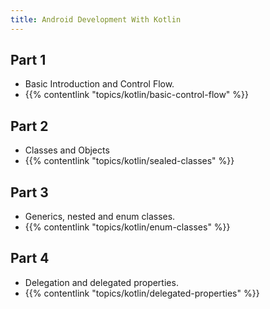 ```yaml
---
title: Android Development With Kotlin
---
```


## Part 1
- Basic Introduction and Control Flow.
- {{% contentlink "topics/kotlin/basic-control-flow" %}}

## Part 2
- Classes and Objects
- {{% contentlink "topics/kotlin/sealed-classes" %}}

## Part 3 
- Generics, nested and enum classes.
- {{% contentlink "topics/kotlin/enum-classes" %}} 

## Part 4
- Delegation and delegated properties.
- {{% contentlink "topics/kotlin/delegated-properties" %}}
